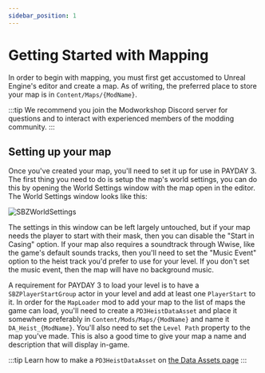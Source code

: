 ```yaml
---
sidebar_position: 1
---
```


# Getting Started with Mapping

In order to begin with mapping, you must first get accustomed to Unreal Engine's editor and create a map.
As of writing, the preferred place to store your map is in `Content/Maps/{ModName}`.

:::tip
We recommend you join the Modworkshop Discord server for questions
and to interact with experienced members of the modding community.
:::

## Setting up your map

Once you've created your map, you'll need to set it up for use in PAYDAY 3.
The first thing you need to do is setup the map's world settings,
you can do this by opening the World Settings window with the map open in the editor.
The World Settings window looks like this:

![SBZWorldSettings](assets/world-settings.png)

The settings in this window can be left largely untouched,
but if your map needs the player to start with their mask, then you can disable the "Start in Casing" option.
If your map also requires a soundtrack through Wwise, like the game's default sounds tracks,
then you'll need to set the "Music Event" option to the heist track you'd prefer to use for your level.
If you don't set the music event, then the map will have no background music.

A requirement for PAYDAY 3 to load your level is to have a `SBZPlayerStartGroup` actor in your level and add at least one `PlayerStart` to it.
In order for the `MapLoader` mod to add your map to the list of maps the game can load,
you'll need to create a `PD3HeistDataAsset` and place it somewhere preferably in `Content/Mods/Maps/{ModName}` and name it `DA_Heist_{ModName}`.
You'll also need to set the `Level Path` property to the map you've made.
This is also a good time to give your map a name and description that will display in-game.

:::tip
Learn how to make a `PD3HeistDataAsset` on [the Data Assets page](/docs/getting-started/data-assets)
:::
